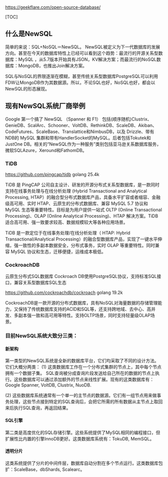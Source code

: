 https://geekflare.com/open-source-database/
<!-- toc -->
[TOC]
## 什么是NewSQL

简单的来说：SQL+NoSQL＝NewSQL。 NewSQL被定义为下一代数据库的发展方向。甚至在今天的数据库特性上已经可以看到这个趋势：最流行的开源关系型数据库：MySQL ，从5.7版本开始具有JSON，KV解决方案；而最流行的NoSQL数据库：MongoDB，也推出Join解决方案。

SQL与NoSQL的界限逐渐在模糊，甚至传统关系型数据库PostgreSQL可以利用FDW让MongoDB作为其数据源。所以，不论SQL也好，NoSQL也好，都会以NewSQL的形态展现。

## 现有NewSQL系统厂商举例
Google 第一个搞了 NewSQL （Spanner 和 F1）
包括(顺序随机)Clustrix、GenieDB、ScalArc、Schooner、VoltDB、RethinkDB、ScaleDB、Akiban、CodeFutures、ScaleBase、Translattice和NimbusDB，以及 Drizzle、带有 NDB的 MySQL 集群和带有HandlerSocket的MySQL。后者包括Tokutek和JustOne DB。相关的“NewSQL作为一种服务”类别包括亚马逊关系数据库服务，微软SQLAzure，Xeround和FathomDB。

### TiDB
https://github.com/pingcap/tidb golang 25.4k

TiDB 是 PingCAP 公司自主设计、研发的开源分布式关系型数据库，是一款同时支持在线事务处理与在线分析处理 (Hybrid Transactional and Analytical Processing, HTAP）的融合型分布式数据库产品，具备水平扩容或者缩容、金融级高可用、实时 HTAP、云原生的分布式数据库、兼容 MySQL 5.7 协议和 MySQL 生态等重要特性。目标是为用户提供一站式 OLTP (Online Transactional Processing)、OLAP (Online Analytical Processing)、HTAP 解决方案。TiDB 适合高可用、强一致要求较高、数据规模较大等各种应用场景。

TiDB 是一款定位于在线事务处理/在线分析处理（ HTAP: Hybrid Transactional/Analytical Processing）的融合型数据库产品，实现了一键水平伸缩，强一致性的多副本数据安全，分布式事务，实时 OLAP 等重要特性。同时兼容 MySQL 协议和生态，迁移便捷，运维成本极低。

### CockroachDB
云原生分布式SQL数据库
Cockroach DB使用PostgreSQL协议，支持标准SQL接口，兼容关系型数据库SQL生态

https://github.com/cockroachdb/cockroach golang 19.2k

CockroachDB是一款开源的分布式数据库，具有NoSQL对海量数据的存储管理能力，又保持了传统数据库支持的ACID和SQL等，还支持跨地域、去中心、高并发、多副本强一致和高可用等特性。支持OLTP场景，同时支持轻量级OLAP场景。 

### 目前NewSQL系统大致分三类：

#### 新架构
第一类型的NewSQL系统是全新的数据库平台，它们均采取了不同的设计方法。它们大概分两类：
(1) 这类数据库工作在一个分布式集群的节点上，其中每个节点拥有一个数据子集。 SQL查询被分成查询片段发送给自己所在的数据的节点上执行。这些数据库可以通过添加额外的节点来线性扩展。现有的这类数据库有： Google Spanner, VoltDB, Clustrix, NuoDB.

(2) 这些数据库系统通常有一个单一的主节点的数据源。它们有一组节点用来做事务处理，这些节点接到特定的SQL查询后，会把它所需的所有数据从主节点上取回来后执行SQL查询，再返回结果。

#### SQL引擎
第二类是高度优化的SQL存储引擎。这些系统提供了MySQL相同的编程接口，但扩展性比内置的引擎InnoDB更好。这类数据库系统有：TokuDB, MemSQL。

#### 透明分片
这类系统提供了分片的中间件层，数据库自动分割在多个节点运行。这类数据库包扩：ScaleBase，dbShards, Scalearc。
